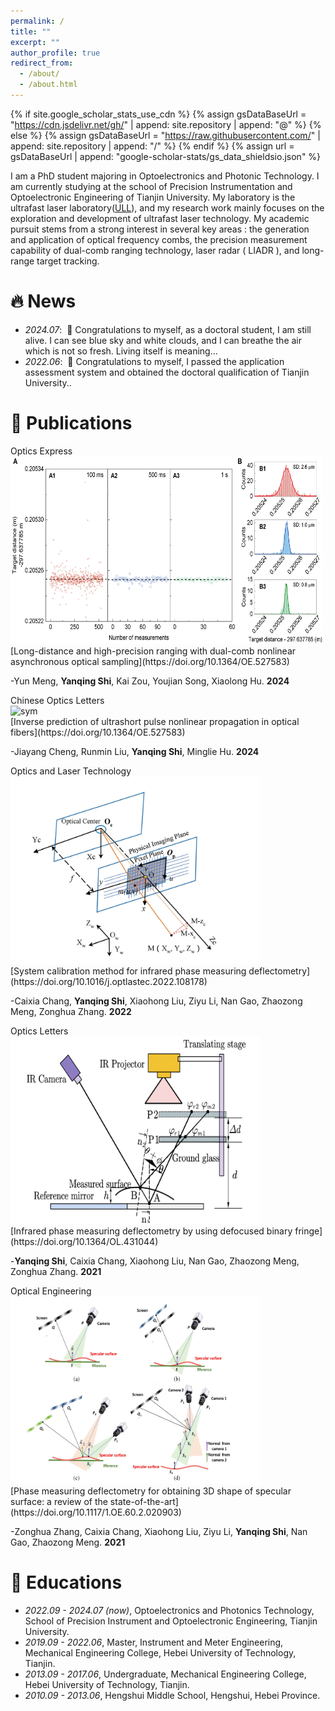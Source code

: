 ```yaml
---
permalink: /
title: ""
excerpt: ""
author_profile: true
redirect_from: 
  - /about/
  - /about.html
---
```


{% if site.google_scholar_stats_use_cdn %}
{% assign gsDataBaseUrl = "https://cdn.jsdelivr.net/gh/" | append: site.repository | append: "@" %}
{% else %}
{% assign gsDataBaseUrl = "https://raw.githubusercontent.com/" | append: site.repository | append: "/" %}
{% endif %}
{% assign url = gsDataBaseUrl | append: "google-scholar-stats/gs_data_shieldsio.json" %}

<span class='anchor' id='about-me'></span>


I am a PhD student majoring in Optoelectronics and Photonic Technology. I am currently studying at the school of Precision Instrumentation and Optoelectronic Engineering of Tianjin University. My laboratory is the ultrafast laser laboratory([ULL](https://ull.tju.edu.cn)), and my research work mainly focuses on the exploration and development of ultrafast laser technology. My academic pursuit stems from a strong interest in several key areas : the generation and application of optical frequency combs, the precision measurement capability of dual-comb ranging technology, laser radar ( LIADR ), and long-range target tracking.


# 🔥 News
- *2024.07*: &nbsp;🎉 Congratulations to myself, as a doctoral student, I am still alive. I can see blue sky and white clouds, and I can breathe the air which is not so fresh. Living itself is meaning...
- *2022.06*: &nbsp;🎉 Congratulations to myself, I passed the application assessment system and obtained the doctoral qualification of Tianjin University.. 

# 📝 Publications 

  <div class='paper-box'><div class='paper-box-image'><div><div class="badge">Optics Express</div><img src='images/fig-OE-2024-2.png' alt="sym" width = "500" height = "300" ></div></div>
  <div class='paper-box-text' markdown="1">
  [Long-distance and high-precision ranging with dual-comb nonlinear asynchronous optical sampling](https://doi.org/10.1364/OE.527583)

  -Yun Meng, **Yanqing Shi**, Kai Zou, Youjian Song, Xiaolong Hu. **2024**
  </div>
  </div>


  <div class='paper-box'><div class='paper-box-image'><div><div class="badge">Chinese Optics Letters</div><img src='images/fig-COL-2024.png' alt="sym" width = "500" height = "300"  ></div></div>
  <div class='paper-box-text' markdown="1">
  [Inverse prediction of ultrashort pulse nonlinear propagation in optical fibers](https://doi.org/10.1364/OE.527583)

  -Jiayang Cheng, Runmin Liu, **Yanqing Shi**, Minglie Hu. **2024**
  </div>
  </div>

  <div class='paper-box'><div class='paper-box-image'><div><div class="badge">Optics and Laser Technology</div><img src='images/fig-OLT-2022.png' alt="sym" width = "400" height = "300" ></div></div>
  <div class='paper-box-text' markdown="1">
  [System calibration method for infrared phase measuring deflectometry](https://doi.org/10.1016/j.optlastec.2022.108178)

   -Caixia Chang, **Yanqing Shi**, Xiaohong Liu, Ziyu Li, Nan Gao, Zhaozong Meng, Zonghua Zhang. **2022**
  </div>
  </div>


  <div class='paper-box'><div class='paper-box-image'><div><div class="badge">Optics Letters</div><img src='images/fig-OL-2021.png' alt="sym" width = "400" height = "300" ></div></div>
  <div class='paper-box-text' markdown="1">
  [Infrared phase measuring deflectometry by using defocused binary fringe](https://doi.org/10.1364/OL.431044)

  -**Yanqing Shi**, Caixia Chang, Xiaohong Liu, Nan Gao, Zhaozong Meng, Zonghua Zhang. **2021**
  </div>
  </div>

  <div class='paper-box'><div class='paper-box-image'><div><div class="badge">Optical Engineering</div><img src='images/fig-OE-2021.png' alt="sym" width = "400" height = "300" ></div></div>
  <div class='paper-box-text' markdown="1">
  [Phase measuring deflectometry for obtaining 3D shape of specular surface: a review of the state-of-the-art](https://doi.org/10.1117/1.OE.60.2.020903)

  -Zonghua Zhang, Caixia Chang, Xiaohong Liu, Ziyu Li, **Yanqing Shi**, Nan Gao, Zhaozong Meng. **2021**
  </div>
  </div>



# 📖 Educations
- *2022.09 - 2024.07 (now)*, Optoelectronics and Photonics Technology, School of Precision Instrument and Optoelectronic Engineering, Tianjin University. 
- *2019.09 - 2022.06*, Master, Instrument and Meter Engineering, Mechanical Engineering College, Hebei University of Technology, Tianjin.
- *2013.09 - 2017.06*, Undergraduate, Mechanical Engineering College, Hebei University of Technology, Tianjin. 
- *2010.09 - 2013.06*, Hengshui Middle School, Hengshui, Hebei Province.

 
